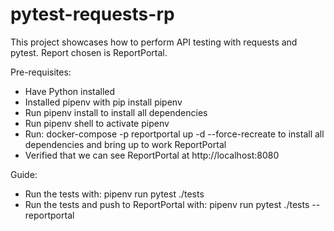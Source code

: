 # pytest-requests-rp

This project showcases how to perform API testing with requests and pytest. Report chosen is ReportPortal.

Pre-requisites:
- Have Python installed
- Installed pipenv with pip install pipenv
- Run pipenv install to install all dependencies
- Run pipenv shell to activate pipenv
- Run: docker-compose -p reportportal up -d --force-recreate to install all dependencies and bring up to work ReportPortal
- Verified that we can see ReportPortal at http://localhost:8080

Guide:
- Run the tests with: pipenv run pytest ./tests
- Run the tests and push to ReportPortal with: pipenv run pytest ./tests --reportportal
